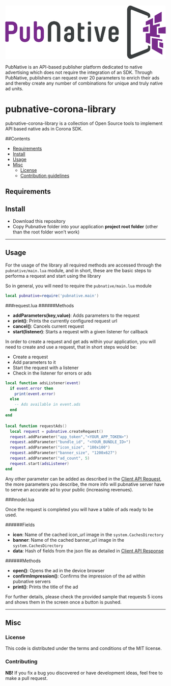 ![PNLogo](PNLogo.png)

PubNative is an API-based publisher platform dedicated to native advertising which does not require the integration of an SDK. Through PubNative, publishers can request over 20 parameters to enrich their ads and thereby create any number of combinations for unique and truly native ad units.

# pubnative-corona-library

pubnative-corona-library is a collection of Open Source tools to implement API based native ads in Corona SDK.

##Contents

* [Requirements](#requirements)
* [Install](#install)
* [Usage](#usage)
* [Misc](#misc)
    * [License](#misc_license)
    * [Contribution guidelines](#misc_contributing)

<a name="requirements"></a>
## Requirements

<a name="install"></a>
## Install

* Download this repository
* Copy Pubnative folder into your application **project root folder** (other than the root folder won't work)

---

<a name="usage"></a>
## Usage

For the usage of the library all required methods are accessed through the `pubnative/main.lua` module, and in short, these are the basic steps to performa a request and start using the library

So in general, you will need to require the `pubnative/main.lua` module

```lua
local pubnative=require('pubnative.main')
```

###request.lua
######Methods
* **addParameters(key,value)**: Adds parameters to the request
* **print()**: Prints the currently configured request url
* **cancel()**: Cancels current request
* **start(listener)**: Starts a request with a given listener for callback

In order to create a request and get ads within your application, you will need to create and use a request, that in short steps would be:

* Create a request
* Add parameters to it
* Start the request with a listener
* Check in the listener for errors or ads

```lua
local function adsListener(event)
  if event.error then
    print(event.error)
  else
    -- Ads available in event.ads
  end
end

local function requestAds()
  local request = pubnative.createRequest()
  request.addParameter("app_token","<YOUR_APP_TOKEN>")
  request.addParameter("bundle_id", "<YOUR_BUNDLE_ID>")
  request.addParameter("icon_size", "100x100")
  request.addParameter("banner_size", "1200x627")
  request.addParameter("ad_count", 5)
  request.start(adsListener)
end
```

Any other parameter can be added as described in the [Client API Request](https://pubnative.atlassian.net/wiki/display/PUB/Client+API), the more parameters you describe, the more info will pubnative server have to serve an accurate ad to your public (increasing revenues).

###model.lua

Once the request is completed you will have a table of ads ready to be used.

######Fields

* **icon**: Name of the cached icon_url image in the `system.CachesDirectory`
* **banner**: Name of the cached banner_url image in the `system.CachesDirectory`
* **data**: Hash of fields from the json file as detailed in [Client API Response](https://pubnative.atlassian.net/wiki/display/PUB/Client+API#ClientAPI-4.1Native)

######Methods

* **open()**: Opens the ad in the device browser
* **confirmImpression()**: Confirms the impression of the ad within pubnative servers
* **print()**: Prints the title of the ad

For further details, please check the provided sample that requests 5 icons and shows them in the screen once a button is pushed.

---

<a name="misc"></a>
## Misc

<a name="misc_license"></a>
### License

This code is distributed under the terms and conditions of the MIT license.

<a name="misc_contributing"></a>
### Contributing

**NB!** If you fix a bug you discovered or have development ideas, feel free to make a pull request.
